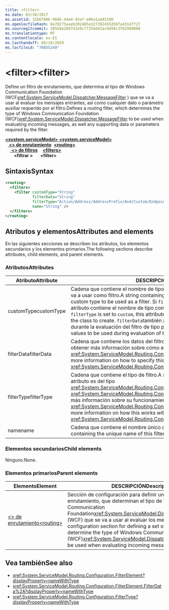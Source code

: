 ```yaml
---
title: <filter>
ms.date: 03/30/2017
ms.assetid: 3266700b-904b-44e4-93a7-e06a1a445100
ms.openlocfilehash: 6e78275aaeb202405e327302455d56fa431d7f27
ms.sourcegitcommit: 205b9a204742e9c77256d43ac9d94c3f82909808
ms.translationtype: MT
ms.contentlocale: es-ES
ms.lasthandoff: 09/10/2019
ms.locfileid: "70855249"
---
```

# <a name="filter"></a><span data-ttu-id="6ea49-101">\<filter></span><span class="sxs-lookup"><span data-stu-id="6ea49-101">\<filter></span></span>

<span data-ttu-id="6ea49-102">Define un filtro de enrutamiento, que determina el tipo de Windows Communication Foundation (WCF<xref:System.ServiceModel.Dispatcher.MessageFilter> ) que se va a usar al evaluar los mensajes entrantes, así como cualquier dato o parámetro auxiliar requerido por el filtro.</span><span class="sxs-lookup"><span data-stu-id="6ea49-102">Defines a routing filter, which determines the type of Windows Communication Foundation (WCF)<xref:System.ServiceModel.Dispatcher.MessageFilter> to be used when evaluating incoming messages, as well any supporting data or parameters required by the filter.</span></span>

<span data-ttu-id="6ea49-103">[ **\<system.serviceModel>** ](system-servicemodel.md)</span><span class="sxs-lookup"><span data-stu-id="6ea49-103">[**\<system.serviceModel>**](system-servicemodel.md)</span></span>\
<span data-ttu-id="6ea49-104">&nbsp;&nbsp;[ **\<> de enrutamiento**](routing.md)</span><span class="sxs-lookup"><span data-stu-id="6ea49-104">&nbsp;&nbsp;[**\<routing>**](routing.md)</span></span>\
<span data-ttu-id="6ea49-105">&nbsp;&nbsp;&nbsp;&nbsp;[ **\<> de filtros**](filters-of-routing.md)</span><span class="sxs-lookup"><span data-stu-id="6ea49-105">&nbsp;&nbsp;&nbsp;&nbsp;[**\<filters>**](filters-of-routing.md)</span></span>\
<span data-ttu-id="6ea49-106">&nbsp;&nbsp;&nbsp;&nbsp;&nbsp;&nbsp; **\<filtrar >**</span><span class="sxs-lookup"><span data-stu-id="6ea49-106">&nbsp;&nbsp;&nbsp;&nbsp;&nbsp;&nbsp;**\<filter>**</span></span>  
  
## <a name="syntax"></a><span data-ttu-id="6ea49-107">Sintaxis</span><span class="sxs-lookup"><span data-stu-id="6ea49-107">Syntax</span></span>  
  
```xml  
<routing>
  <filters>
    <filter customType="String"
            filterData="String"
            filterType="Action/Address/AddressPrefix/And/Custom/Endpoint/MatchAll/XPath"
            name="String" />
  </filters>
</routing>
```  
  
## <a name="attributes-and-elements"></a><span data-ttu-id="6ea49-108">Atributos y elementos</span><span class="sxs-lookup"><span data-stu-id="6ea49-108">Attributes and elements</span></span>

<span data-ttu-id="6ea49-109">En las siguientes secciones se describen los atributos, los elementos secundarios y los elementos primarios.</span><span class="sxs-lookup"><span data-stu-id="6ea49-109">The following sections describe attributes, child elements, and parent elements.</span></span>

### <a name="attributes"></a><span data-ttu-id="6ea49-110">Atributos</span><span class="sxs-lookup"><span data-stu-id="6ea49-110">Attributes</span></span>

| <span data-ttu-id="6ea49-111">Atributo</span><span class="sxs-lookup"><span data-stu-id="6ea49-111">Attribute</span></span>  | <span data-ttu-id="6ea49-112">DESCRIPCIÓN</span><span class="sxs-lookup"><span data-stu-id="6ea49-112">Description</span></span> |
| ---------- | ----------- |
| <span data-ttu-id="6ea49-113">customType</span><span class="sxs-lookup"><span data-stu-id="6ea49-113">customType</span></span> | <span data-ttu-id="6ea49-114">Cadena que contiene el nombre de tipo completo del tipo personalizado que se va a usar como filtro.</span><span class="sxs-lookup"><span data-stu-id="6ea49-114">A string containing the fully qualified type name of the custom type to be used as a filter.</span></span> <span data-ttu-id="6ea49-115">Si `filterType` está establecido en `custom`, este atributo contiene el nombre de tipo completo de la clase que se va a crear.</span><span class="sxs-lookup"><span data-stu-id="6ea49-115">If `filterType` is set to `custom`, this attribute contains the fully qualified type name of the class to create.</span></span>  <span data-ttu-id="6ea49-116">`filterData`también puede contener valores que se van a usar durante la evaluación del filtro de tipo personalizado.</span><span class="sxs-lookup"><span data-stu-id="6ea49-116">`filterData` may also contain values to be used during evaluation of the custom type filter.</span></span> |
| <span data-ttu-id="6ea49-117">filterData</span><span class="sxs-lookup"><span data-stu-id="6ea49-117">filterData</span></span> | <span data-ttu-id="6ea49-118">Cadena que contiene los datos del filtro.</span><span class="sxs-lookup"><span data-stu-id="6ea49-118">A string containing the filter data.</span></span> <span data-ttu-id="6ea49-119">Para obtener más información sobre cómo especificar este atributo, vea <xref:System.ServiceModel.Routing.Configuration.FilterElement.FilterData%2A>.</span><span class="sxs-lookup"><span data-stu-id="6ea49-119">For more information on how to specify this attribute, see <xref:System.ServiceModel.Routing.Configuration.FilterElement.FilterData%2A>.</span></span> |
| <span data-ttu-id="6ea49-120">filterType</span><span class="sxs-lookup"><span data-stu-id="6ea49-120">filterType</span></span> | <span data-ttu-id="6ea49-121">Cadena que contiene el tipo de filtro.</span><span class="sxs-lookup"><span data-stu-id="6ea49-121">A string containing the filter type.</span></span> <span data-ttu-id="6ea49-122">Este atributo es del tipo <xref:System.ServiceModel.Routing.Configuration.FilterType>.</span><span class="sxs-lookup"><span data-stu-id="6ea49-122">This attribute is of <xref:System.ServiceModel.Routing.Configuration.FilterType> type.</span></span>  <span data-ttu-id="6ea49-123">Para obtener más información sobre su funcionamiento con el atributo `filterData`, vea <xref:System.ServiceModel.Routing.Configuration.FilterElement.FilterData%2A>.</span><span class="sxs-lookup"><span data-stu-id="6ea49-123">For more information on how this works with the `filterData` attribute, see <xref:System.ServiceModel.Routing.Configuration.FilterElement.FilterData%2A>.</span></span> |
| <span data-ttu-id="6ea49-124">name</span><span class="sxs-lookup"><span data-stu-id="6ea49-124">name</span></span>       | <span data-ttu-id="6ea49-125">Cadena que contiene el nombre único de este elemento de filtro.</span><span class="sxs-lookup"><span data-stu-id="6ea49-125">A string containing the unique name of this filter element.</span></span> |

### <a name="child-elements"></a><span data-ttu-id="6ea49-126">Elementos secundarios</span><span class="sxs-lookup"><span data-stu-id="6ea49-126">Child elements</span></span>

<span data-ttu-id="6ea49-127">Ninguno.</span><span class="sxs-lookup"><span data-stu-id="6ea49-127">None.</span></span>

### <a name="parent-elements"></a><span data-ttu-id="6ea49-128">Elementos primarios</span><span class="sxs-lookup"><span data-stu-id="6ea49-128">Parent elements</span></span>

| <span data-ttu-id="6ea49-129">Elemento</span><span class="sxs-lookup"><span data-stu-id="6ea49-129">Element</span></span> | <span data-ttu-id="6ea49-130">DESCRIPCIÓN</span><span class="sxs-lookup"><span data-stu-id="6ea49-130">Description</span></span> |
| ------- | ----------- |
| [<span data-ttu-id="6ea49-131">\<> de enrutamiento</span><span class="sxs-lookup"><span data-stu-id="6ea49-131">\<routing></span></span>](routing.md) | <span data-ttu-id="6ea49-132">Sección de configuración para definir un conjunto de filtros de enrutamiento, que determinan el tipo de Windows Communication Foundation<xref:System.ServiceModel.Dispatcher.MessageFilter> (WCF) que se va a usar al evaluar los mensajes entrantes.</span><span class="sxs-lookup"><span data-stu-id="6ea49-132">A configuration section for defining a set of routing filters, which determine the type of Windows Communication Foundation (WCF)<xref:System.ServiceModel.Dispatcher.MessageFilter> to be used when evaluating incoming messages.</span></span> |

## <a name="see-also"></a><span data-ttu-id="6ea49-133">Vea también</span><span class="sxs-lookup"><span data-stu-id="6ea49-133">See also</span></span>

- <xref:System.ServiceModel.Routing.Configuration.FilterElement?displayProperty=nameWithType>
- <xref:System.ServiceModel.Routing.Configuration.FilterElement.FilterData%2A?displayProperty=nameWithType>
- <xref:System.ServiceModel.Routing.Configuration.FilterType?displayProperty=nameWithType>
